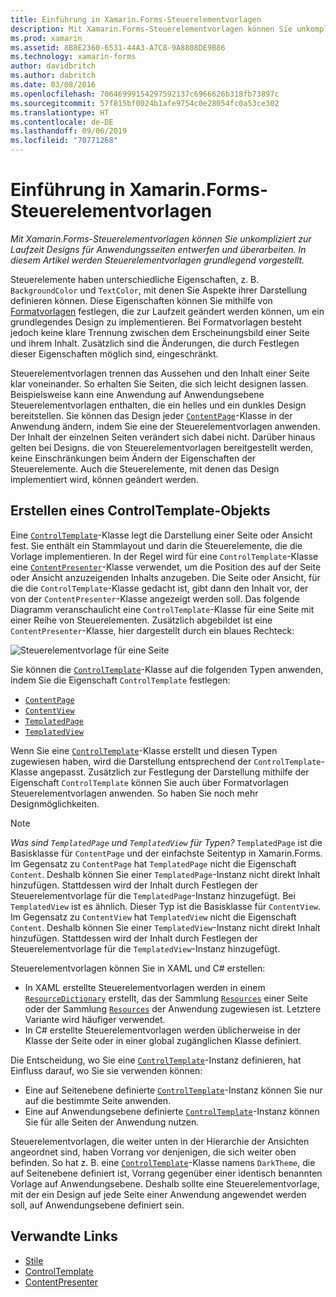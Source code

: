 ```yaml
---
title: Einführung in Xamarin.Forms-Steuerelementvorlagen
description: Mit Xamarin.Forms-Steuerelementvorlagen können Sie unkompliziert zur Laufzeit Designs für Anwendungsseiten entwerfen und überarbeiten. In diesem Artikel werden Steuerelementvorlagen grundlegend vorgestellt.
ms.prod: xamarin
ms.assetid: 8B8E2360-6531-44A3-A7C8-9A8808DE9B86
ms.technology: xamarin-forms
author: davidbritch
ms.author: dabritch
ms.date: 03/08/2016
ms.openlocfilehash: 70646999154297592137c6966626b318fb73897c
ms.sourcegitcommit: 57f815bf0024b1afe9754c0e28054fc0a53ce302
ms.translationtype: HT
ms.contentlocale: de-DE
ms.lasthandoff: 09/06/2019
ms.locfileid: "70771268"
---
```

# <a name="introduction-to-xamarinforms-control-templates"></a>Einführung in Xamarin.Forms-Steuerelementvorlagen

_Mit Xamarin.Forms-Steuerelementvorlagen können Sie unkompliziert zur Laufzeit Designs für Anwendungsseiten entwerfen und überarbeiten. In diesem Artikel werden Steuerelementvorlagen grundlegend vorgestellt._

Steuerelemente haben unterschiedliche Eigenschaften, z. B. `BackgroundColor` und `TextColor`, mit denen Sie Aspekte ihrer Darstellung definieren können. Diese Eigenschaften können Sie mithilfe von [Formatvorlagen](~/xamarin-forms/user-interface/styles/index.md) festlegen, die zur Laufzeit geändert werden können, um ein grundlegendes Design zu implementieren. Bei Formatvorlagen besteht jedoch keine klare Trennung zwischen dem Erscheinungsbild einer Seite und ihrem Inhalt. Zusätzlich sind die Änderungen, die durch Festlegen dieser Eigenschaften möglich sind, eingeschränkt.

Steuerelementvorlagen trennen das Aussehen und den Inhalt einer Seite klar voneinander. So erhalten Sie Seiten, die sich leicht designen lassen. Beispielsweise kann eine Anwendung auf Anwendungsebene Steuerelementvorlagen enthalten, die ein helles und ein dunkles Design bereitstellen. Sie können das Design jeder [`ContentPage`](xref:Xamarin.Forms.ContentPage)-Klasse in der Anwendung ändern, indem Sie eine der Steuerelementvorlagen anwenden. Der Inhalt der einzelnen Seiten verändert sich dabei nicht. Darüber hinaus gelten bei Designs. die von Steuerelementvorlagen bereitgestellt werden, keine Einschränkungen beim Ändern der Eigenschaften der Steuerelemente. Auch die Steuerelemente, mit denen das Design implementiert wird, können geändert werden.

## <a name="creating-a-controltemplate"></a>Erstellen eines ControlTemplate-Objekts

Eine [`ControlTemplate`](xref:Xamarin.Forms.ControlTemplate)-Klasse legt die Darstellung einer Seite oder Ansicht fest. Sie enthält ein Stammlayout und darin die Steuerelemente, die die Vorlage implementieren. In der Regel wird für eine `ControlTemplate`-Klasse eine [`ContentPresenter`](xref:Xamarin.Forms.ContentPresenter)-Klasse verwendet, um die Position des auf der Seite oder Ansicht anzuzeigenden Inhalts anzugeben. Die Seite oder Ansicht, für die die `ControlTemplate`-Klasse gedacht ist, gibt dann den Inhalt vor, der von der `ContentPresenter`-Klasse angezeigt werden soll. Das folgende Diagramm veranschaulicht eine `ControlTemplate`-Klasse für eine Seite mit einer Reihe von Steuerelementen. Zusätzlich abgebildet ist eine `ContentPresenter`-Klasse, hier dargestellt durch ein blaues Rechteck:

![](introduction-images/control-template.png "Steuerelementvorlage für eine Seite")

Sie können die [`ControlTemplate`](xref:Xamarin.Forms.ControlTemplate)-Klasse auf die folgenden Typen anwenden, indem Sie die Eigenschaft `ControlTemplate` festlegen:

- [`ContentPage`](xref:Xamarin.Forms.ContentPage)
- [`ContentView`](xref:Xamarin.Forms.ContentView)
- [`TemplatedPage`](xref:Xamarin.Forms.TemplatedPage)
- [`TemplatedView`](xref:Xamarin.Forms.TemplatedView)

Wenn Sie eine [`ControlTemplate`](xref:Xamarin.Forms.ControlTemplate)-Klasse erstellt und diesen Typen zugewiesen haben, wird die Darstellung entsprechend der `ControlTemplate`-Klasse angepasst. Zusätzlich zur Festlegung der Darstellung mithilfe der Eigenschaft `ControlTemplate` können Sie auch über Formatvorlagen Steuerelementvorlagen anwenden. So haben Sie noch mehr Designmöglichkeiten.

> [!NOTE]
> *Was sind `TemplatedPage` und `TemplatedView` für Typen?* `TemplatedPage` ist die Basisklasse für `ContentPage` und der einfachste Seitentyp in Xamarin.Forms. Im Gegensatz zu `ContentPage` hat `TemplatedPage` nicht die Eigenschaft `Content`. Deshalb können Sie einer `TemplatedPage`-Instanz nicht direkt Inhalt hinzufügen. Stattdessen wird der Inhalt durch Festlegen der Steuerelementvorlage für die `TemplatedPage`-Instanz hinzugefügt. Bei `TemplatedView` ist es ähnlich. Dieser Typ ist die Basisklasse für `ContentView`. Im Gegensatz zu `ContentView` hat `TemplatedView` nicht die Eigenschaft `Content`. Deshalb können Sie einer `TemplatedView`-Instanz nicht direkt Inhalt hinzufügen. Stattdessen wird der Inhalt durch Festlegen der Steuerelementvorlage für die `TemplatedView`-Instanz hinzugefügt.

Steuerelementvorlagen können Sie in XAML und C# erstellen:

- In XAML erstellte Steuerelementvorlagen werden in einem [`ResourceDictionary`](xref:Xamarin.Forms.ResourceDictionary) erstellt, das der Sammlung [`Resources`](xref:Xamarin.Forms.VisualElement.Resources) einer Seite oder der Sammlung [`Resources`](xref:Xamarin.Forms.Application.Resources) der Anwendung zugewiesen ist. Letztere Variante wird häufiger verwendet.
- In C# erstellte Steuerelementvorlagen werden üblicherweise in der Klasse der Seite oder in einer global zugänglichen Klasse definiert.

Die Entscheidung, wo Sie eine [`ControlTemplate`](xref:Xamarin.Forms.ControlTemplate)-Instanz definieren, hat Einfluss darauf, wo Sie sie verwenden können:

- Eine auf Seitenebene definierte [`ControlTemplate`](xref:Xamarin.Forms.ControlTemplate)-Instanz können Sie nur auf die bestimmte Seite anwenden.
- Eine auf Anwendungsebene definierte [`ControlTemplate`](xref:Xamarin.Forms.ControlTemplate)-Instanz können Sie für alle Seiten der Anwendung nutzen.

Steuerelementvorlagen, die weiter unten in der Hierarchie der Ansichten angeordnet sind, haben Vorrang vor denjenigen, die sich weiter oben befinden. So hat z. B. eine [`ControlTemplate`](xref:Xamarin.Forms.ControlTemplate)-Klasse namens `DarkTheme`, die auf Seitenebene definiert ist, Vorrang gegenüber einer identisch benannten Vorlage auf Anwendungsebene. Deshalb sollte eine Steuerelementvorlage, mit der ein Design auf jede Seite einer Anwendung angewendet werden soll, auf Anwendungsebene definiert sein.

## <a name="related-links"></a>Verwandte Links

- [Stile](~/xamarin-forms/user-interface/styles/index.md)
- [ControlTemplate](xref:Xamarin.Forms.ControlTemplate)
- [ContentPresenter](xref:Xamarin.Forms.ContentPresenter)
